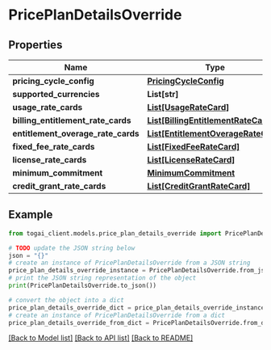 # PricePlanDetailsOverride


## Properties

Name | Type | Description | Notes
------------ | ------------- | ------------- | -------------
**pricing_cycle_config** | [**PricingCycleConfig**](PricingCycleConfig.md) |  | [optional] 
**supported_currencies** | **List[str]** |  | [optional] 
**usage_rate_cards** | [**List[UsageRateCard]**](UsageRateCard.md) |  | [optional] 
**billing_entitlement_rate_cards** | [**List[BillingEntitlementRateCard]**](BillingEntitlementRateCard.md) |  | [optional] 
**entitlement_overage_rate_cards** | [**List[EntitlementOverageRateCard]**](EntitlementOverageRateCard.md) |  | [optional] 
**fixed_fee_rate_cards** | [**List[FixedFeeRateCard]**](FixedFeeRateCard.md) |  | [optional] 
**license_rate_cards** | [**List[LicenseRateCard]**](LicenseRateCard.md) |  | [optional] 
**minimum_commitment** | [**MinimumCommitment**](MinimumCommitment.md) |  | [optional] 
**credit_grant_rate_cards** | [**List[CreditGrantRateCard]**](CreditGrantRateCard.md) |  | [optional] 

## Example

```python
from togai_client.models.price_plan_details_override import PricePlanDetailsOverride

# TODO update the JSON string below
json = "{}"
# create an instance of PricePlanDetailsOverride from a JSON string
price_plan_details_override_instance = PricePlanDetailsOverride.from_json(json)
# print the JSON string representation of the object
print(PricePlanDetailsOverride.to_json())

# convert the object into a dict
price_plan_details_override_dict = price_plan_details_override_instance.to_dict()
# create an instance of PricePlanDetailsOverride from a dict
price_plan_details_override_from_dict = PricePlanDetailsOverride.from_dict(price_plan_details_override_dict)
```
[[Back to Model list]](../README.md#documentation-for-models) [[Back to API list]](../README.md#documentation-for-api-endpoints) [[Back to README]](../README.md)


